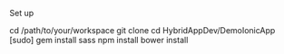 Set up 

cd /path/to/your/workspace
git clone 
cd HybridAppDev/DemoIonicApp
[sudo] gem install sass
npm install
bower install
